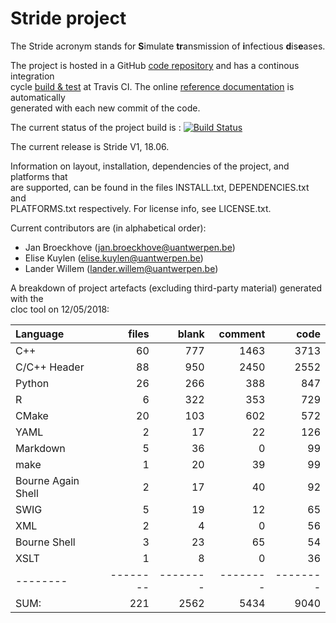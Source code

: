 # Stride project 

The Stride acronym stands for **S**imulate **tr**ansmission of **i**nfectious **d**is**e**ases.
 
The project is hosted in a GitHub [code repository](https://github.com/broeckho/stride.git) and has a continous integration  
 cycle [build & test](https://travis-ci.org/broeckho/stride) at Travis CI. The online [reference documentation](https://broeckho.github.io/stride) is automatically  
 generated with each new commit of the code.

The current status of the project build is : [![Build Status](https://travis-ci.org/broeckho/stride.svg?branch=master)](https://travis-ci.org/broeckho/stride)

The current release is Stride V1, 18.06.

Information on layout, installation, dependencies of the project, and platforms that  
are supported, can be found in the files INSTALL.txt, DEPENDENCIES.txt and  
PLATFORMS.txt respectively.
For license info, see LICENSE.txt.  

Current contributors are (in alphabetical order):

* Jan Broeckhove (jan.broeckhove@uantwerpen.be)
* Elise Kuylen (elise.kuylen@uantwerpen.be)
* Lander Willem (lander.willem@uantwerpen.be)

A breakdown of project artefacts (excluding third-party material) generated with the  
cloc tool on 12/05/2018:

Language|files|blank|comment|code
:-------|-------:|-------:|-------:|-------:
C++|60|777|1463|3713
C/C++ Header|88|950|2450|2552
Python|26|266|388|847
R|6|322|353|729
CMake|20|103|602|572
YAML|2|17|22|126
Markdown|5|36|0|99
make|1|20|39|99
Bourne Again Shell|2|17|40|92
SWIG|5|19|12|65
XML|2|4|0|56
Bourne Shell|3|23|65|54
XSLT|1|8|0|36
--------|--------|--------|--------|--------
SUM:|221|2562|5434|9040
